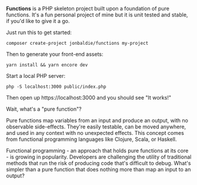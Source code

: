 **Functions** is a PHP skeleton project built upon a foundation of pure functions. It's a fun personal project of mine but it is unit tested and stable, if you'd like to give it a go.

Just run this to get started:

```
composer create-project jonbaldie/functions my-project
```

Then to generate your front-end assets:

```
yarn install && yarn encore dev
```

Start a local PHP server:

```
php -S localhost:3000 public/index.php
```

Then open up https://localhost:3000 and you should see "It works!"

Wait, what's a "pure function"?

Pure functions map variables from an input and produce an output, with no observable side-effects. They're easily testable, can be moved anywhere, and used in any context with no unexpected effects. This concept comes from functional programming languages like Clojure, Scala, or Haskell.

Functional programming - an approach that holds pure functions at its core - is growing in popularity. Developers are challenging the utility of traditional methods that run the risk of producing code that's difficult to debug. What's simpler than a pure function that does nothing more than map an input to an output?
